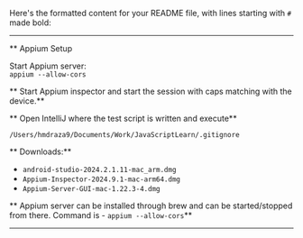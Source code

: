 Here's the formatted content for your README file, with lines starting with `#` made bold:

---

** Appium Setup

Start Appium server:  
`appium --allow-cors`

** Start Appium inspector and start the session with caps matching with the device.**

** Open IntelliJ where the test script is written and execute**

`/Users/hmdraza9/Documents/Work/JavaScriptLearn/.gitignore`

** Downloads:**

- `android-studio-2024.2.1.11-mac_arm.dmg`  
- `Appium-Inspector-2024.9.1-mac-arm64.dmg`  
- `Appium-Server-GUI-mac-1.22.3-4.dmg`

** Appium server can be installed through brew and can be started/stopped from there. Command is - `appium --allow-cors`** 

---
